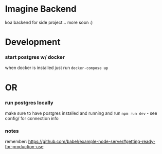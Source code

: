 # Imagine Backend

koa backend for side project... more soon :)

# Development

### start postgres w/ docker
when docker is installed just run
`docker-compose up`

# OR

### run postgres locally
make sure to have postgres installed and running and run `npm run dev` - see config/ for connection info



### notes
remember: https://github.com/babel/example-node-server#getting-ready-for-production-use